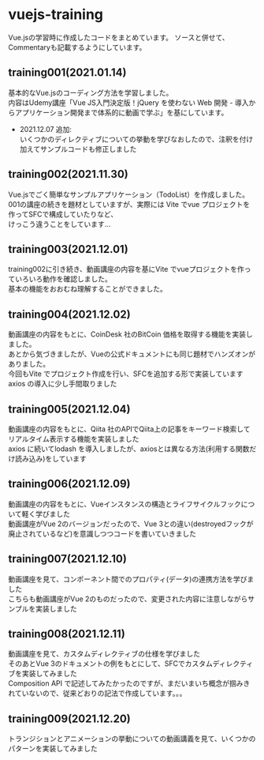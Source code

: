 # vuejs-training
Vue.jsの学習時に作成したコードをまとめています。
ソースと併せて、Commentaryも記載するようにしています。

## training001(2021.01.14)
基本的なVue.jsのコーディング方法を学習しました。  
内容はUdemy講座「Vue JS入門決定版！jQuery を使わない Web 開発 - 導入からアプリケーション開発まで体系的に動画で学ぶ」を基にしています。  
- 2021.12.07 追加:  
  いくつかのディレクティブについての挙動を学びなおしたので、注釈を付け加えてサンプルコードも修正しました  

## training002(2021.11.30)
Vue.jsでごく簡単なサンプルアプリケーション（TodoList）を作成しました。  
001の講座の続きを題材としていますが、実際には Vite でvue プロジェクトを作ってSFCで構成していたりなど、  
けっこう違うことをしています...

## training003(2021.12.01)
training002に引き続き、動画講座の内容を基にVite でvueプロジェクトを作っていろいろ動作を確認しました。  
基本の機能をおおむね理解することができました。  

## training004(2021.12.02)
動画講座の内容をもとに、CoinDesk 社のBitCoin 価格を取得する機能を実装しました。  
あとから気づきましたが、Vueの公式ドキュメントにも同じ題材でハンズオンがありました。  
今回もVite でプロジェクト作成を行い、SFCを追加する形で実装しています  
axios の導入に少し手間取りました  

## training005(2021.12.04)
動画講座の内容をもとに、Qiita 社のAPIでQiita上の記事をキーワード検索してリアルタイム表示する機能を実装しました  
axios に続いてlodash を導入しましたが、axiosとは異なる方法(利用する関数だけ読み込み)をしています

## training006(2021.12.09)
動画講座の内容をもとに、Vueインスタンスの構造とライフサイクルフックについて軽く学びました  
動画講座がVue 2のバージョンだったので、Vue 3との違い(destroyedフックが廃止されているなど)を意識しつつコードを書いていきました

## training007(2021.12.10)
動画講座を見て、コンポーネント間でのプロパティ(データ)の連携方法を学びました  
こちらも動画講座がVue 2のものだったので、変更された内容に注意しながらサンプルを実装しました

## training008(2021.12.11)
動画講座を見て、カスタムディレクティブの仕様を学びました  
そのあとVue 3のドキュメントの例をもとにして、SFCでカスタムディレクティブを実装してみました  
Composition API で記述してみたかったのですが、まだいまいち概念が掴みきれていないので、従来どおりの記法で作成しています。。。  

## training009(2021.12.20)
トランジションとアニメーションの挙動についての動画講義を見て、いくつかのパターンを実装してみました  
